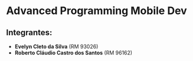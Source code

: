 # Advanced Programming Mobile Dev

## Integrantes:
- **Evelyn Cleto da Silva** (RM 93026)
- **Roberto Cláudio Castro dos Santos** (RM 96162)
